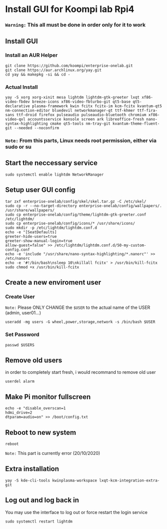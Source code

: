 # Install GUI for Koompi lab Rpi4

### **``Warning:``** This all must be done **in order only** for it to work

## Install GUI

### Install an AUR Helper

```console
git clone https://github.com/koompi/enterprise-onelab.git
git clone https://aur.archlinux.org/yay.git
cd yay && makepkg -si && cd -
```

### Actual Install

```console
yay -S xorg xorg-xinit mesa lightdm lightdm-gtk-greeter lxqt xf86-video-fbdev breeze-icons xf86-video-fbturbo-git qt5-base qt5-declarative plasma-framework kwin fcitx fcitx-im kcm-fcitx kvantum-qt5 nm-connection-editor bluedevil networkmanager-qt ttf-khmer ttf-fira-sans ttf-droid firefox pulseaudio pulseaudio-bluetooth chromium xf86-video-qxl accountsservice konsole screen ark libreoffice-fresh nano-syntax-highlighting cmake qt5-tools nm-tray-git kvantum-theme-fluent-git --needed --noconfirm
```

### **``Note:``** From this parts, Linux needs root permission, either via **sudo** or **su** 

## Start the neccessary service

```console
sudo systemctl enable lightdm NetworkManager
```

## Setup user GUI config 

```console
tar zxf enterprise-onelab/config/skel/skel.tar.gz -C /etc/skel/
sudo cp -r --no-target-directory enterprise-onelab/config/wallpapers/. /usr/share/wallpapers/
sudo cp enterprise-onelab/config/theme/lightdm-gtk-greeter.conf /etc/lightdm/
sudo cp enterprise-onelab/config/icons/* /usr/share/icons/
sudo mkdir -p /etc/lightdm/lightdm.conf.d
echo -e "[SeatDefaults]
greeter-hide-users=true
greeter-show-manual-login=true
allow-guest=false" >> /etc/lightdm/lightdm.conf.d/50-my-custom-config.conf
echo -e 'include "/usr/share/nano-syntax-highlighting/*.nanorc"' >> /etc/nanorc
echo -e '#!/bin/bash\nsleep 10\nkillall fcitx' > /usr/bin/kill-fcitx
sudo chmod +x /usr/bin/kill-fcitx
```

## Create a new enviroment user

### Create User

``Note:`` Please ONLY CHANGE the ``$USER`` to the actual name of the USER (admin, user01...)

```console
useradd -mg users -G wheel,power,storage,network -s /bin/bash $USER
```

### Set Password

```console
passwd $USERS
```

## Remove old users

in order to completely start fresh, i would recommand to remove old user

```console
userdel alarm
```

## Make Pi monitor fullscreen

```console
echo -e "disable_overscan=1
hdmi_drive=2
dtparam=audio=on" >> /boot/config.txt
```

## Reboot to new system

```console
reboot
```
``Note:`` This part is currently error (20/10/2020)

## Extra installation

```console
yay -S kde-cli-tools kwinplasma-workspace lxqt-kcm-integration-extra-git
```

## Log out and log back in

You may use the interface to log out or force restart the login service

```console
sudo systemctl restart lightdm
```